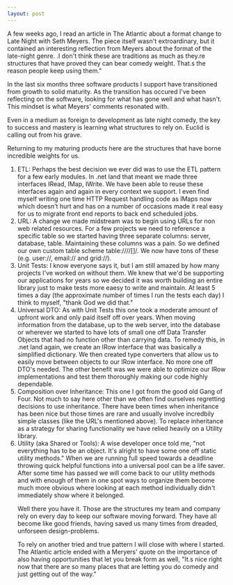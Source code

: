 ```yaml
---
layout: post
---
```

A few weeks ago, I read an article in The Atlantic about a format change to Late Night with Seth Meyers. The piece itself wasn't extroardinary, but it contained an interesting reflection from Meyers about the format of the late-night genre. .I don't think these are traditions as much as they.re structures that have proved they can bear comedy weight. That.s the reason people keep using them."

In the last six months three software products I support have transitioned from growth to solid maturity. As the transition has occured I've been reflecting on the software, looking for what has gone well and what hasn't. This mindset is what Meyers' comments resonated with.

Even in a medium as foreign to development as late night comedy, the key to success and mastery is learning what structures to rely on. Euclid is calling out from his grave. 

Returning to my maturing products here are the structures that have borne incredible weights for us.

 1. ETL: Perhaps the best decision we ever did was to use the ETL pattern for a few early modules. In .net land that meant we made three interfaces IRead, IMap, IWrite. We have been able to reuse these interfaces again and again in every context we support. I even find myself writing one time HTTP Request handling code as IMaps now which doesn't hurt and has on a number of occasions made it real easy for us to migrate front end reports to back end scheduled jobs.
 2. URL: A change we made midstream was to begin using URLs for non web related resources. For a few projects we need to reference a specific table so we started having three separate columns: server, database, table. Maintaining these columns was a pain. So we defined our own custom table scheme table://<server>/<database>/[<schema>]/<table>. We now have tons of these (e.g. user://, email:// and grid://).
 3. Unit Tests: I know everyone says it, but I am still amazed by how many projects I've worked on without them. We knew that we'd be supporting our applications for years so we decided it was worth building an entire library just to make tests more eaesy to write and maintain. At least 5 times a day (the approximate number of times I run the tests each day) I think to myself, "thank God we did that."
 4. Universal DTO: As with Unit Tests this one took a moderate amount of upfront work and only paid itself off over years. When moving information from the database, up to the web server, into the database or wherever we started to have lots of small one off Data Transfer Objects that had no function other than carrying data. To remedy this, in .net land again, we create an IRow interface that was basically a simplified dictionary. We then created type converters that allow us to easily move between objects to our IRow interface. No more one off DTO's needed. The other benefit was we were able to optimize our IRow implementations and test them thoroughly making our code highly dependable.
 5. Composition over Inheritance: This one I got from the good old Gang of Four. Not much to say here other than we often find ourselves regretting decisions to use inheritance. There have been times when inheritance has been nice but those times are rare and usually involve incredbily simple classes (like the URL's mentioned above). To replace inheritance as a strategy for sharing functionality we have relied heavily on a Utility library.
 6. Utility (aka Shared or Tools): A wise developer once told me, "not everything has to be an object. It's alright to have some one off static utility methods." When we are running full speed towards a deadline throwing quick helpful functions into a universal pool can be a life saver. After some time has passed we will come back to our utility methods and with enough of them in one spot ways to organize them become much more obvious where looking at each method individually didn't immediately show where it belonged. 

Well there you have it. Those are the structures my team and company rely on every day to keep our software moving forward. They have all become like good friends, having saved us many times from dreaded, unforseen design-problems.

To rely on another tried and true pattern I will close with where I started. The Atlantic article ended with a Meryers' quote on the importance of also having opportunities that let you break form as well, "It.s nice right now that there are so many places that are letting you do comedy and just getting out of the way."
